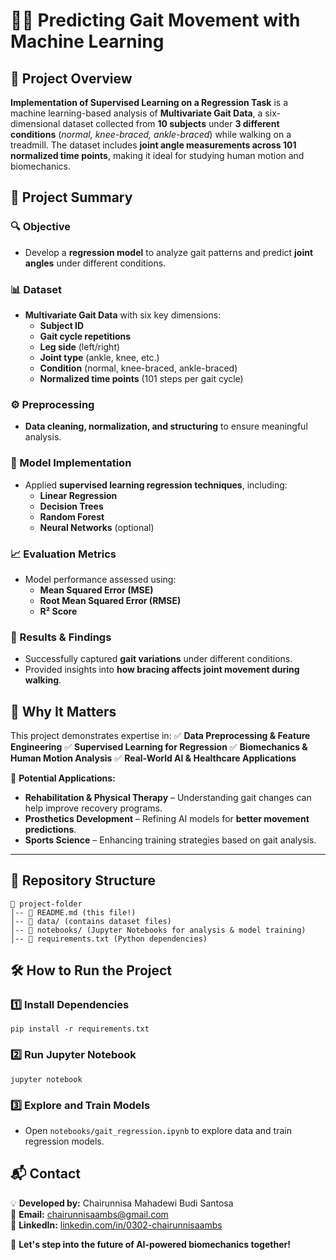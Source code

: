 # 🏃‍♂️ Predicting Gait Movement with Machine Learning

## 📌 Project Overview
**Implementation of Supervised Learning on a Regression Task** is a machine learning-based analysis of **Multivariate Gait Data**, a six-dimensional dataset collected from **10 subjects** under **3 different conditions** (*normal, knee-braced, ankle-braced*) while walking on a treadmill. The dataset includes **joint angle measurements across 101 normalized time points**, making it ideal for studying human motion and biomechanics.

## 🎯 Project Summary

### 🔍 Objective
- Develop a **regression model** to analyze gait patterns and predict **joint angles** under different conditions.

### 📊 Dataset
- **Multivariate Gait Data** with six key dimensions:
  - **Subject ID**
  - **Gait cycle repetitions**
  - **Leg side** (left/right)
  - **Joint type** (ankle, knee, etc.)
  - **Condition** (normal, knee-braced, ankle-braced)
  - **Normalized time points** (101 steps per gait cycle)

### ⚙️ Preprocessing
- **Data cleaning, normalization, and structuring** to ensure meaningful analysis.

### 🤖 Model Implementation
- Applied **supervised learning regression techniques**, including:
  - **Linear Regression**
  - **Decision Trees**
  - **Random Forest**
  - **Neural Networks** (optional)

### 📈 Evaluation Metrics
- Model performance assessed using:
  - **Mean Squared Error (MSE)**
  - **Root Mean Squared Error (RMSE)**
  - **R² Score**

### 🔬 Results & Findings
- Successfully captured **gait variations** under different conditions.
- Provided insights into **how bracing affects joint movement during walking**.

## 🚀 Why It Matters
This project demonstrates expertise in:
✅ **Data Preprocessing & Feature Engineering**
✅ **Supervised Learning for Regression**
✅ **Biomechanics & Human Motion Analysis**
✅ **Real-World AI & Healthcare Applications**

🔎 **Potential Applications:**
- **Rehabilitation & Physical Therapy** – Understanding gait changes can help improve recovery programs.
- **Prosthetics Development** – Refining AI models for **better movement predictions**.
- **Sports Science** – Enhancing training strategies based on gait analysis.

---

## 📂 Repository Structure
```
📁 project-folder
│-- 📄 README.md (this file!)
│-- 📂 data/ (contains dataset files)
│-- 📂 notebooks/ (Jupyter Notebooks for analysis & model training)
│-- 📄 requirements.txt (Python dependencies)
```

## 🛠️ How to Run the Project
### 1️⃣ Install Dependencies
```
pip install -r requirements.txt
```
### 2️⃣ Run Jupyter Notebook
```
jupyter notebook
```
### 3️⃣ Explore and Train Models
- Open `notebooks/gait_regression.ipynb` to explore data and train regression models.

## 📬 Contact
💡 **Developed by:** Chairunnisa Mahadewi Budi Santosa  
📧 **Email:** chairunnisaambs@gmail.com  
🔗 **LinkedIn:** [linkedin.com/in/0302-chairunnisaambs](https://linkedin.com/in/0302-chairunnisaambs)

🚀 **Let's step into the future of AI-powered biomechanics together!**

